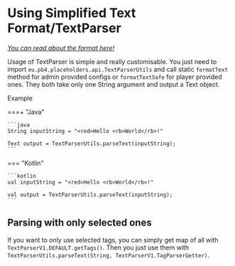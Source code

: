 # Using Simplified Text Format/TextParser

[*You can read about the format here!*](/user/text-format)

Usage of TextParser is simple and really customisable. You just need to import `eu.pb4.placeholders.api.TextParserUtils`
and call static `formatText` method for admin provided configs or `formatTextSafe` for player provided ones.
They both take only one String argument and output a Text object.

Example

===+ "Java"

    ```java
    String inputString = "<red>Hello <rb>World</rb>!"
    
    Text output = TextParserUtils.parseText(inputString);
    ```

=== "Kotlin"

    ```kotlin
    val inputString = "<red>Hello <rb>World</rb>!"

    val output = TextParserUtils.parseText(inputString);
    ```

## Parsing with only selected ones

If you want to only use selected tags, you can simply get map of all with `TextParserV1.DEFAULT.getTags()`.
Then you just use them with `TextParserUtils.parseText(String, TextParserV1.TagParserGetter)`.
